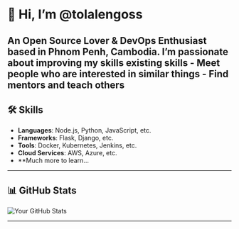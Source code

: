 # 👋 Hi, I’m @tolalengoss

An Open Source Lover & DevOps Enthusiast based in Phnom Penh, Cambodia. I’m passionate about improving my skills existing skills - Meet people who are interested in similar things - Find mentors and teach others
---

## 🛠️ Skills
- **Languages**: Node.js, Python, JavaScript, etc.
- **Frameworks**: Flask, Django, etc.
- **Tools**: Docker, Kubernetes, Jenkins, etc.
- **Cloud Services**: AWS, Azure, etc.
- **Much more to learn...

---

## 📊 GitHub Stats
![Your GitHub Stats](https://github-readme-stats.vercel.app/api?username=tolalengoss&show_icons=true&hide_title=true&count_private=true&theme=radical)

---
